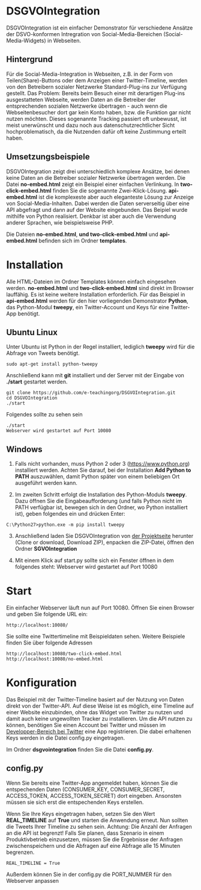 # DSGVOIntegration

DSGVOIntegration ist ein einfacher Demonstrator für verschiedene Ansätze der
DSVO-konformen Intregration von Social-Media-Bereichen (Social-Media-Widgets)
in Webseiten.

## Hintergrund

Für die Social-Media-Integration in Webseiten, z.B. in der Form von 
Teilen(Share)-Buttons oder dem Anzeigen einer Twitter-Timeline,
werden von den Betreibern sozialer Netzwerke Standard-Plug-ins zur
Verfügung gestellt. Das Problem: Bereits beim Besuch einer mit derartigen
Plug-ins ausgestatteten Webseite, werden Daten an die Betreiber der
entsprechenden sozialen Netzwerke übertragen - auch wenn die Webseitenbesucher
dort gar kein Konto haben, bzw. die Funktion gar nicht nutzen möchten. Dieses
sogenannte Tracking passiert oft unbewusst, ist meist unerwünscht und dazu
noch aus datenschutzrechtlicher Sicht hochproblematisch, da die Nutzenden
dafür oft keine Zustimmung erteilt haben.

## Umsetzungsbeispiele

DSGVOIntegration zeigt drei unterschiedlich komplexe Ansätze, bei denen keine
Daten an die Betreiber sozialer Netzwerke übertragen werden. Die Datei
**no-embed.html** zeigt ein Beispiel einer einfachen Verlinkung. In 
**two-click-embed.html** finden Sie die sogenannte Zwei-Klick-Lösung.
**api-embed.html** ist die komplexeste aber auch eleganteste Lösung zur
Anzeige von Social-Media-Inhalten. Dabei werden die Daten serverseitig über
eine API abgefragt und dann auf der Website eingebunden. Das Beipiel wurde
mithilfe von Python realisiert. Denkbar ist aber auch die Verwendung anderer
Sprachen, wie beispielsweise PHP.

Die Dateien **no-embed.html**, **und two-click-embed.html** und
**api-embed.html** befinden sich im Ordner **templates**.    


# Installation

Alle HTML-Dateien im Ordner Templates können einfach eingesehen werden.
**no-embed.html** und **two-click-embed.html** sind direkt im Browser
lauffähig. Es ist keine weitere Installation erforderlich. Für das Beispiel
in **api-embed.html** werden für den hier vorliegenden Demonstrator **Python**,
das Python-Modul **tweepy**, ein Twitter-Account und Keys für eine Twitter-App
benötigt.


## Ubuntu Linux

Unter Ubuntu ist Python in der Regel installiert, lediglich **tweepy** wird für
die Abfrage von Tweets benötigt.

```
sudo apt-get install python-tweepy
```

Anschließend kann mit **git** installiert und der Server mit der Eingabe von
**./start** gestartet werden.

```
git clone https://github.com/e-teachingorg/DSGVOIntegration.git
cd DSGVOIntegration
./start
```

Folgendes sollte zu sehen sein


```
./start
Webserver wird gestartet auf Port 10080
```

## Windows

1. Falls nicht vorhanden, muss Python 2 oder 3 (https://www.python.org)
installiert werden. Achten Sie darauf, bei der Installation
**Add Python to PATH** auszuwählen, damit Python später von einem beliebigen
Ort ausgeführt werden kann.

2. Im zweiten Schritt erfolgt die Installation des Python-Moduls **tweepy**.
Dazu öffnen Sie die Eingabeaufforderung (und falls Python nicht im PATH verfügbar
ist, bewegen sich in den Ordner, wo Python installiert ist), geben folgendes
ein und drücken Enter:


```
C:\Python27>python.exe -m pip install tweepy
```

3. Anschließend laden Sie DSGVOIntegration von
[der Projektseite](https://github.com/e-teachingorg/DSGVOIntegration)
herunter (Clone or download, Download ZIP), enpacken die ZIP-Datei, öffnen den
Ordner **SGVOIntegration**

4. Mit einem Klick auf start.py sollte sich ein Fenster öffnen in dem folgendes
steht: Webserver wird gestartet auf Port 10080

# Start

Ein einfacher Webserver läuft nun auf Port 10080. Öffnen Sie einen Browser und
geben Sie folgende URL ein:

```
http://localhost:10080/
```

Sie sollte eine Twittertimeline mit Beispieldaten sehen. Weitere Beispiele finden
Sie über folgende Adressen

```
http://localhost:10080/two-click-embed.html
http://localhost:10080/no-embed.html
```

# Konfiguration

Das Beispiel mit der Twitter-Timeline basiert auf der Nutzung von Daten direkt
von der Twitter-API. Auf diese Weise ist es möglich, eine Timeline auf einer
Website einzubinden, ohne das Widget von Twitter zu nutzen und damit auch keine
ungewollten Tracker zu installieren. Um die API nutzen zu können, benötigen Sie
einen Account bei Twitter und müssen im
[Developper-Bereich bei Twitter](https://developer.twitter.com/en/apps) eine App
registrieren. Die dabei erhaltenen Keys werden in die Datei config.py eingetragen.

Im Ordner **dsgvointegration** finden Sie die Datei **config.py**.


## config.py

Wenn Sie bereits eine Twitter-App angemeldet haben, können Sie die
entspechenden Daten (CONSUMER_KEY, CONSUMER_SECRET, ACCESS_TOKEN,
ACCESS_TOKEN_SECRET) dort eingeben. Ansonsten müssen sie sich erst die
entspechenden Keys erstellen.

Wenn Sie Ihre Keys eingetragen haben, setzen Sie den Wert **REAL_TIMELINE**
auf **True** und starten die Anwendung erneut. Nun sollten die Tweets Ihrer
Timeline zu sehen sein. Achtung: Die Anzahl der Anfragen an die API ist
begrenzt! Falls Sie planen, dass Szenario in einem Produktivbetrieb einzusetzen,
müssen Sie die Ergebnisse der Anfragen zwischenspeichern und die Abfragen auf eine
Abfrage alle 15 Minuten begrenzen.

```
REAL_TIMELINE = True
```

Außerdem können Sie in der config.py die PORT_NUMMER für den Webserver anpassen
